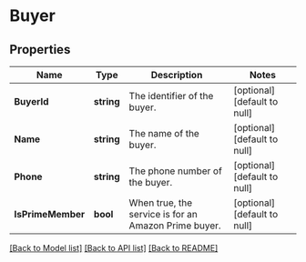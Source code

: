 # Buyer

## Properties
Name | Type | Description | Notes
------------ | ------------- | ------------- | -------------
**BuyerId** | **string** | The identifier of the buyer. | [optional] [default to null]
**Name** | **string** | The name of the buyer. | [optional] [default to null]
**Phone** | **string** | The phone number of the buyer. | [optional] [default to null]
**IsPrimeMember** | **bool** | When true, the service is for an Amazon Prime buyer. | [optional] [default to null]

[[Back to Model list]](../README.md#documentation-for-models) [[Back to API list]](../README.md#documentation-for-api-endpoints) [[Back to README]](../README.md)


